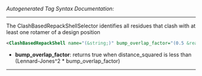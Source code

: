 _Autogenerated Tag Syntax Documentation:_

---
The ClashBasedRepackShellSelector identifies all residues that clash with at least one rotamer of a design position

```xml
<ClashBasedRepackShell name="(&string;)" bump_overlap_factor="(0.5 &real;)" />
```

-   **bump_overlap_factor**: returns true when distance_squared is less than (Lennard-Jones^2 * bump_overlap_factor)

---
